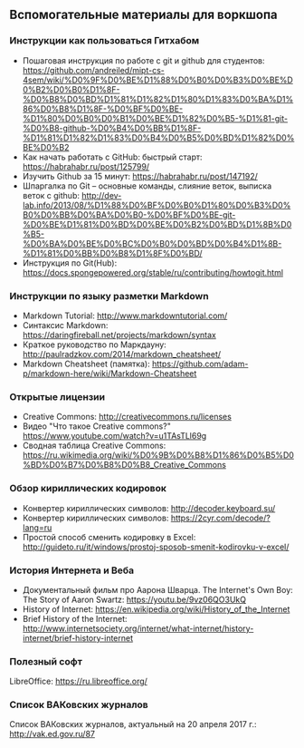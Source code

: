 ## Вспомогательные материалы для воркшопа
### Инструкции как пользоваться Гитхабом
- Пошаговая инструкция по работе с git и github для студентов: https://github.com/andreiled/mipt-cs-4sem/wiki/%D0%9F%D0%BE%D1%88%D0%B0%D0%B3%D0%BE%D0%B2%D0%B0%D1%8F-%D0%B8%D0%BD%D1%81%D1%82%D1%80%D1%83%D0%BA%D1%86%D0%B8%D1%8F-%D0%BF%D0%BE-%D1%80%D0%B0%D0%B1%D0%BE%D1%82%D0%B5-%D1%81-git-%D0%B8-github-%D0%B4%D0%BB%D1%8F-%D1%81%D1%82%D1%83%D0%B4%D0%B5%D0%BD%D1%82%D0%BE%D0%B2     
- Как начать работать с GitHub: быстрый старт: https://habrahabr.ru/post/125799/     
- Изучить Github за 15 минут: https://habrahabr.ru/post/147192/      
- Шпаргалка по Git – основные команды, слияние веток, выписка веток с github: http://dev-lab.info/2013/08/%D1%88%D0%BF%D0%B0%D1%80%D0%B3%D0%B0%D0%BB%D0%BA%D0%B0-%D0%BF%D0%BE-git-%D0%BE%D1%81%D0%BD%D0%BE%D0%B2%D0%BD%D1%8B%D0%B5-%D0%BA%D0%BE%D0%BC%D0%B0%D0%BD%D0%B4%D1%8B-%D1%81%D0%BB%D0%B8%D1%8F%D0%BD/     
- Инструкция по Git(Hub): https://docs.spongepowered.org/stable/ru/contributing/howtogit.html     



### Инструкции по языку разметки Markdown
- Markdown Tutorial: http://www.markdowntutorial.com/     
- Синтаксис Markdown: https://daringfireball.net/projects/markdown/syntax      
- Краткое руководство по Маркдауну: http://paulradzkov.com/2014/markdown_cheatsheet/     
- Markdown Cheatsheet (памятка): https://github.com/adam-p/markdown-here/wiki/Markdown-Cheatsheet      

### Открытые лицензии
- Creative Commons: http://creativecommons.ru/licenses      
- Видео "Что такое Creative commons?" https://www.youtube.com/watch?v=u1TAsTLl69g      
- Сводная таблица Creative Commons: https://ru.wikimedia.org/wiki/%D0%9B%D0%B8%D1%86%D0%B5%D0%BD%D0%B7%D0%B8%D0%B8_Creative_Commons      

### Обзор кириллических кодировок
- Конвертер кириллических символов: http://decoder.keyboard.su/      
- Конвертер кириллических символов: https://2cyr.com/decode/?lang=ru
- Простой способ сменить кодировку в Excel: http://guideto.ru/it/windows/prostoj-sposob-smenit-kodirovku-v-excel/       

### История Интернета и Веба
- Документальный фильм про Аарона Шварца. The Internet's Own Boy: The Story of Aaron Swartz: https://youtu.be/9vz06QO3UkQ      
- History of Internet: https://en.wikipedia.org/wiki/History_of_the_Internet      
- Brief History of the Internet: http://www.internetsociety.org/internet/what-internet/history-internet/brief-history-internet     

### Полезный софт

LibreOffice: https://ru.libreoffice.org/     

### Список ВАКовских журналов
Список ВАКовских журналов, актуальный на 20 апреля 2017 г.: http://vak.ed.gov.ru/87      
